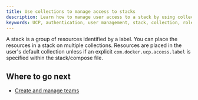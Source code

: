 ```yaml
---
title: Use collections to manage access to stacks 
description: Learn how to manage user access to a stack by using collections 
keywords: UCP, authentication, user management, stack, collection, role
---
```


 A stack is a group of resources identified by a label. You can place the
 resources in a stack on multiple collections. Resources are placed in the
 user's default collection unless if an explicit `com.docker.ucp.access.label`
 is specified within the stack/compose file. 

 ## Where to go next

 - [Create and manage teams](create-and-manage-teams.md)
